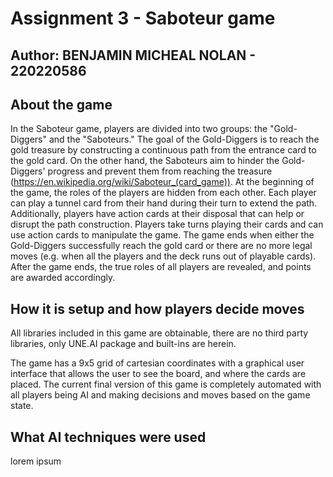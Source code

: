 # Assignment 3 - Saboteur game

## Author: BENJAMIN MICHEAL NOLAN - 220220586

## About the game 

In the Saboteur game, players are divided into two groups: the "Gold-Diggers" and the "Saboteurs." The goal of the Gold-Diggers is to reach the gold treasure by constructing a continuous path from the entrance card to the gold card. On the other hand, the Saboteurs aim to hinder the Gold-Diggers' progress and prevent them from reaching the treasure (https://en.wikipedia.org/wiki/Saboteur_(card_game)).
At the beginning of the game, the roles of the players are hidden from each other. Each player can play a tunnel card from their hand during their turn to extend the path. Additionally, players have action cards at their disposal that can help or disrupt the path construction.
Players take turns playing their cards and can use action cards to manipulate the game. The game ends when either the Gold-Diggers successfully reach the gold card or there are no more legal moves (e.g. when all the players and the deck runs out of playable cards). After the game ends, the true roles of all players are revealed, and points are awarded accordingly.

## How it is setup and how players decide moves

All libraries included in this game are obtainable, there are no third party libraries, only UNE.AI package and built-ins are herein.

The game has a 9x5 grid of cartesian coordinates with a graphical user interface that allows the user to see the board, and where the cards are placed.
The current final version of this game is completely automated with all players being AI and making decisions and moves based on the game state.

## What AI techniques were used

lorem ipsum

